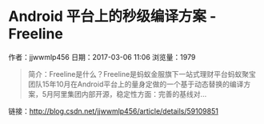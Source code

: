 # Android 平台上的秒级编译方案 - Freeline
作者：jjwwmlp456
日期：2017-03-06 11:06
浏览量：1979
> 简介：Freeline是什么？Freeline是蚂蚁金服旗下一站式理财平台蚂蚁聚宝团队15年10月在Android平台上的量身定做的一个基于动态替换的编译方案，5月阿里集团内部开源，稳定性方面：完善的基线对...

 链接：http://blog.csdn.net/jjwwmlp456/article/details/59109851
